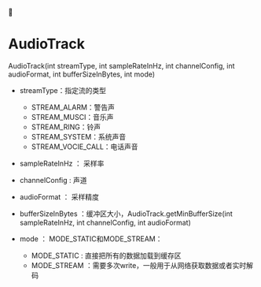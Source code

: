 :rooster:

# AudioTrack

AudioTrack(int streamType, int sampleRateInHz, int channelConfig, int audioFormat, int bufferSizeInBytes, int mode)

- streamType：指定流的类型 

    - STREAM_ALARM：警告声 
    - STREAM_MUSCI：音乐声 
    - STREAM_RING：铃声 
    - STREAM_SYSTEM：系统声音 
    - STREAM_VOCIE_CALL：电话声音 

- sampleRateInHz ： 采样率

- channelConfig : 声道

- audioFormat ： 采样精度

- bufferSizeInBytes ：缓冲区大小，AudioTrack.getMinBufferSize(int sampleRateInHz, int channelConfig, int audioFormat)

- mode ： MODE_STATIC和MODE_STREAM： 

    - MODE_STATIC : 直接把所有的数据加载到缓存区
    - MODE_STREAM ：需要多次write，一般用于从网络获取数据或者实时解码
   